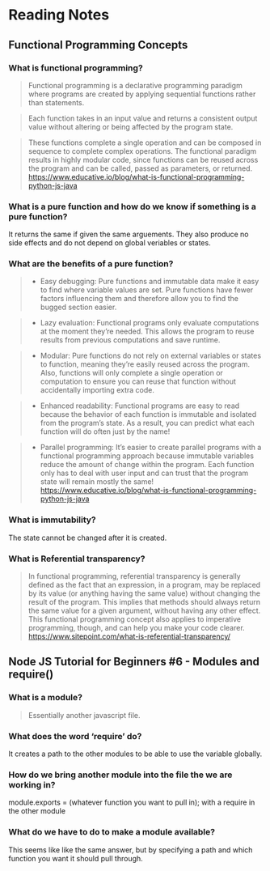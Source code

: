 # Reading Notes

## Functional Programming Concepts

### What is functional programming?

> Functional programming is a declarative programming paradigm where programs are created by applying sequential functions rather than statements.

>Each function takes in an input value and returns a consistent output value without altering or being affected by the program state.

>These functions complete a single operation and can be composed in sequence to complete complex operations. The functional paradigm results in highly modular code, since functions can be reused across the program and can be called, passed as parameters, or returned.
> https://www.educative.io/blog/what-is-functional-programming-python-js-java

### What is a pure function and how do we know if something is a pure function?

It returns the same if given the same arguements. They also produce no side effects and do not depend on global veriables or states.

### What are the benefits of a pure function?

>- Easy debugging: Pure functions and immutable data make it easy to find where variable values are set. Pure functions have fewer factors influencing them and therefore allow you to find the bugged section easier.

>- Lazy evaluation: Functional programs only evaluate computations at the moment they’re needed. This allows the program to reuse results from previous computations and save runtime.

>- Modular: Pure functions do not rely on external variables or states to function, meaning they’re easily reused across the program. Also, functions will only complete a single operation or computation to ensure you can reuse that function without accidentally importing extra code.

>- Enhanced readability: Functional programs are easy to read because the behavior of each function is immutable and isolated from the program’s state. As a result, you can predict what each function will do often just by the name!

>- Parallel programming: It’s easier to create parallel programs with a functional programming approach because immutable variables reduce the amount of change within the program. Each function only has to deal with user input and can trust that the program state will remain mostly the same!
> https://www.educative.io/blog/what-is-functional-programming-python-js-java

### What is immutability?

The state cannot be changed after it is created.

### What is Referential transparency?

> In functional programming, referential transparency is generally defined as the fact that an expression, in a program, may be replaced by its value (or anything having the same value) without changing the result of the program. This implies that methods should always return the same value for a given argument, without having any other effect. This functional programming concept also applies to imperative programming, though, and can help you make your code clearer.
> https://www.sitepoint.com/what-is-referential-transparency/

## Node JS Tutorial for Beginners #6 - Modules and require()


### What is a module?

> Essentially another javascript file.

### What does the word ‘require’ do?

It creates a path to the other modules to be able to use the variable globally.

### How do we bring another module into the file the we are working in?

module.exports = (whatever function you want to pull in);
with a require in the other module

### What do we have to do to make a module available?

This seems like like the same answer, but by specifying a path and which function you want it should pull through.